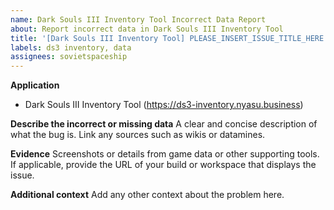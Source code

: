 ```yaml
---
name: Dark Souls III Inventory Tool Incorrect Data Report
about: Report incorrect data in Dark Souls III Inventory Tool
title: '[Dark Souls III Inventory Tool] PLEASE_INSERT_ISSUE_TITLE_HERE'
labels: ds3 inventory, data
assignees: sovietspaceship
---
```


**Application**

-   Dark Souls III Inventory Tool (https://ds3-inventory.nyasu.business)

**Describe the incorrect or missing data**
A clear and concise description of what the bug is. Link any sources such as wikis or datamines.

**Evidence**
Screenshots or details from game data or other supporting tools.
If applicable, provide the URL of your build or workspace that displays the issue.

**Additional context**
Add any other context about the problem here.
